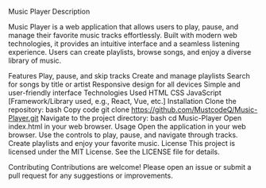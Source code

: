 Music Player
Description

Music Player is a web application that allows users to play, pause, and manage their favorite music tracks effortlessly. Built with modern web technologies, it provides an intuitive interface and a seamless listening experience. Users can create playlists, browse songs, and enjoy a diverse library of music.

Features
Play, pause, and skip tracks
Create and manage playlists
Search for songs by title or artist
Responsive design for all devices
Simple and user-friendly interface
Technologies Used
HTML
CSS
JavaScript
[Framework/Library used, e.g., React, Vue, etc.]
Installation
Clone the repository:
bash
Copy code
git clone https://github.com/MustcodeQ/Music-Player.git
Navigate to the project directory:
bash
cd Music-Player
Open index.html in your web browser.
Usage
Open the application in your web browser.
Use the controls to play, pause, and navigate through tracks.
Create playlists and enjoy your favorite music.
License
This project is licensed under the MIT License. See the LICENSE file for details.

Contributing
Contributions are welcome! Please open an issue or submit a pull request for any suggestions or improvements.
